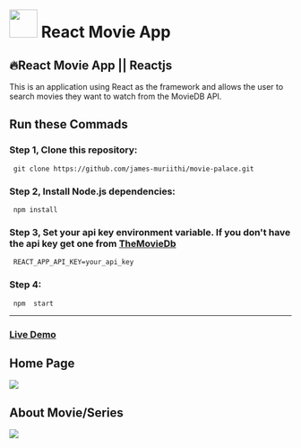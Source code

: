 # <img src="https://www.themoviedb.org/assets/2/v4/logos/v2/blue_square_2-d537fb228cf3ded904ef09b136fe3fec72548ebc1fea3fbbd1ad9e36364db38b.svg" width='50px'/> React Movie App 
<h2>🔥React Movie App || Reactjs </h2>
  
<p>This is an application using React as the framework and allows the user to search movies they want to watch from the MovieDB API.
</p>
 
## Run these Commads
### Step 1,  Clone this repository:
     git clone https://github.com/james-muriithi/movie-palace.git
### Step 2, Install Node.js dependencies:
     npm install        
### Step 3, Set your api key environment variable. If you don't have the api key get one from  [TheMovieDb](https://www.themoviedb.org/)
     REACT_APP_API_KEY=your_api_key
### Step 4:
     npm  start  
-----------------------------------------------------------------------------------
### [Live Demo](https://cinemy-movie-app.netlify.app/)

## Home Page

<div> <img src="https://drive.google.com/uc?id=1ICMTUoZkmywXjx_10QURiaNmKbXI95jS"/>
  
 ## About Movie/Series
<div> <img src="https://drive.google.com/uc?id=1-Ne-XbWZt1y2Tj6rh3VcJ2eQPcZXC0ci"/>

  
  
